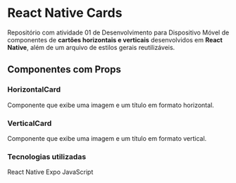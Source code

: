 # React Native Cards

Repositório com atividade 01 de Desenvolvimento para Dispositivo Móvel de componentes de **cartões horizontais e verticais** desenvolvidos em **React Native**, além de um arquivo de estilos gerais reutilizáveis.

## Componentes com Props

### HorizontalCard
Componente que exibe uma imagem e um título em formato horizontal.

### VerticalCard
Componente que exibe uma imagem e um título em formato vertical.

### Tecnologias utilizadas
React Native
Expo
JavaScript

